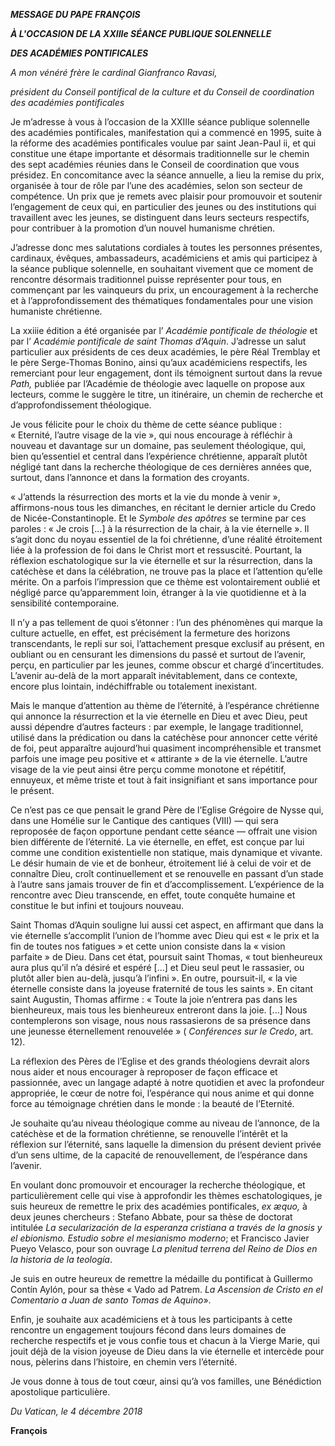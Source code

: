 ***MESSAGE DU PAPE FRANÇOIS***

***À L'OCCASION DE LA XXIIIe SÉANCE PUBLIQUE SOLENNELLE***

***DES ACADÉMIES PONTIFICALES***

*A mon vénéré frère le cardinal Gianfranco Ravasi,*

*président du Conseil pontifical de la culture et du Conseil de coordination des académies pontificales*

Je m’adresse à vous à l’occasion de la XXIIIe séance publique solennelle des académies pontificales, manifestation qui a commencé en 1995, suite à la réforme des académies pontificales voulue par saint Jean-Paul ii, et qui constitue une étape importante et désormais traditionnelle sur le chemin des sept académies réunies dans le Conseil de coordination que vous présidez. En concomitance avec la séance annuelle, a lieu la remise du prix, organisée à tour de rôle par l’une des académies, selon son secteur de compétence. Un prix que je remets avec plaisir pour promouvoir et soutenir l’engagement de ceux qui, en particulier des jeunes ou des institutions qui travaillent avec les jeunes, se distinguent dans leurs secteurs respectifs, pour contribuer à la promotion d’un nouvel humanisme chrétien.

J’adresse donc mes salutations cordiales à toutes les personnes présentes, cardinaux, évêques, ambassadeurs, académiciens et amis qui participez à la séance publique solennelle, en souhaitant vivement que ce moment de rencontre désormais traditionnel puisse représenter pour tous, en commençant par les vainqueurs du prix, un encouragement à la recherche et à l’approfondissement des thématiques fondamentales pour une vision humaniste chrétienne.

La xxiiie édition a été organisée par l’ *Académie pontificale de théologie* et par l’ *Académie pontificale de saint Thomas d’Aquin*. J’adresse un salut particulier aux présidents de ces deux académies, le père Réal Tremblay et le père Serge-Thomas Bonino, ainsi qu’aux académiciens respectifs, les remerciant pour leur engagement, dont ils témoignent surtout dans la revue *Path,* publiée par l’Académie de théologie avec laquelle on propose aux lecteurs, comme le suggère le titre, un itinéraire, un chemin de recherche et d’approfondissement théologique.

Je vous félicite pour le choix du thème de cette séance publique : « Eternité, l’autre visage de la vie », qui nous encourage à réfléchir à nouveau et davantage sur un domaine, pas seulement théologique, qui, bien qu’essentiel et central dans l’expérience chrétienne, apparaît plutôt négligé tant dans la recherche théologique de ces dernières années que, surtout, dans l’annonce et dans la formation des croyants.

« J’attends la résurrection des morts et la vie du monde à venir », affirmons-nous tous les dimanches, en récitant le dernier article du Credo de Nicée-Constantinople. Et le *Symbole des apôtres* se termine par ces paroles : « Je crois [...] à la résurrection de la chair, à la vie éternelle ». Il s’agit donc du noyau essentiel de la foi chrétienne, d’une réalité étroitement liée à la profession de foi dans le Christ mort et ressuscité. Pourtant, la réflexion eschatologique sur la vie éternelle et sur la résurrection, dans la catéchèse et dans la célébration, ne trouve pas la place et l’attention qu’elle mérite. On a parfois l’impression que ce thème est volontairement oublié et négligé parce qu’apparemment loin, étranger à la vie quotidienne et à la sensibilité contemporaine.

Il n’y a pas tellement de quoi s’étonner : l’un des phénomènes qui marque la culture actuelle, en effet, est précisément la fermeture des horizons transcendants, le repli sur soi, l’attachement presque exclusif au présent, en oubliant ou en censurant les dimensions du passé et surtout de l’avenir, perçu, en particulier par les jeunes, comme obscur et chargé d’incertitudes. L’avenir au-delà de la mort apparaît inévitablement, dans ce contexte, encore plus lointain, indéchiffrable ou totalement inexistant.

Mais le manque d’attention au thème de l’éternité, à l’espérance chrétienne qui annonce la résurrection et la vie éternelle en Dieu et avec Dieu, peut aussi dépendre d’autres facteurs : par exemple, le langage traditionnel, utilisé dans la prédication ou dans la catéchèse pour annoncer cette vérité de foi, peut apparaître aujourd’hui quasiment incompréhensible et transmet parfois une image peu positive et « attirante » de la vie éternelle. L’autre visage de la vie peut ainsi être perçu comme monotone et répétitif, ennuyeux, et même triste et tout à fait insignifiant et sans importance pour le présent.

Ce n’est pas ce que pensait le grand Père de l’Eglise Grégoire de Nysse qui, dans une Homélie sur le Cantique des cantiques (VIII) — qui sera reproposée de façon opportune pendant cette séance — offrait une vision bien différente de l’éternité. La vie éternelle, en effet, est conçue par lui comme une condition existentielle non statique, mais dynamique et vivante. Le désir humain de vie et de bonheur, étroitement lié à celui de voir et de connaître Dieu, croît continuellement et se renouvelle en passant d’un stade à l’autre sans jamais trouver de fin et d’accomplissement. L’expérience de la rencontre avec Dieu transcende, en effet, toute conquête humaine et constitue le but infini et toujours nouveau.

Saint Thomas d’Aquin souligne lui aussi cet aspect, en affirmant que dans la vie éternelle s’accomplit l’union de l’homme avec Dieu qui est « le prix et la fin de toutes nos fatigues » et cette union consiste dans la « vision parfaite » de Dieu. Dans cet état, poursuit saint Thomas, « tout bienheureux aura plus qu’il n’a désiré et espéré [...] et Dieu seul peut le rassasier, ou plutôt aller bien au-delà, jusqu’à l’infini ». En outre, poursuit-il, « la vie éternelle consiste dans la joyeuse fraternité de tous les saints ». En citant saint Augustin, Thomas affirme : « Toute la joie n’entrera pas dans les bienheureux, mais tous les bienheureux entreront dans la joie. [...] Nous contemplerons son visage, nous nous rassasierons de sa présence dans une jeunesse éternellement renouvelée » ( *Conférences sur le Credo*, art. 12).

La réflexion des Pères de l’Eglise et des grands théologiens devrait alors nous aider et nous encourager à reproposer de façon efficace et passionnée, avec un langage adapté à notre quotidien et avec la profondeur appropriée, le cœur de notre foi, l’espérance qui nous anime et qui donne force au témoignage chrétien dans le monde : la beauté de l’Eternité.

Je souhaite qu’au niveau théologique comme au niveau de l’annonce, de la catéchèse et de la formation chrétienne, se renouvelle l’intérêt et la réflexion sur l’éternité, sans laquelle la dimension du présent devient privée d’un sens ultime, de la capacité de renouvellement, de l’espérance dans l’avenir.

En voulant donc promouvoir et encourager la recherche théologique, et particulièrement celle qui vise à approfondir les thèmes eschatologiques, je suis heureux de remettre le prix des académies pontificales, *ex æquo,* à deux jeunes chercheurs : Stefano Abbate, pour sa thèse de doctorat intitulée *La secularización de la esperanza cristiana a través de la gnosis y el ebionismo. Estudio sobre el mesianismo moderno*; et Francisco Javier Pueyo Velasco, pour son ouvrage *La plenitud terrena del Reino de Dios en la historia de la teología*.

Je suis en outre heureux de remettre la médaille du pontificat à Guillermo Contín Aylón, pour sa thèse « Vado ad Patrem. *La Ascension de Cristo en el Comentario a Juan de santo Tomas de Aquino*».

Enfin, je souhaite aux académiciens et à tous les participants à cette rencontre un engagement toujours fécond dans leurs domaines de recherche respectifs et je vous confie tous et chacun à la Vierge Marie, qui jouit déjà de la vision joyeuse de Dieu dans la vie éternelle et intercède pour nous, pèlerins dans l’histoire, en chemin vers l’éternité.

Je vous donne à tous de tout cœur, ainsi qu’à vos familles, une Bénédiction apostolique particulière.

*Du Vatican, le 4 décembre 2018*

**François**